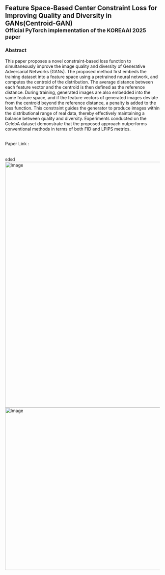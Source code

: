 ## Feature Space-Based Center Constraint Loss for Improving Quality and Diversity in GANs(Centroid-GAN) <br> <sub>Official PyTorch implementation of the KOREAAI 2025 paper</sub>
### <b>Abstract</b><br>
This paper proposes a novel constraint-based loss function to simultaneously improve the image quality and diversity of Generative Adversarial Networks (GANs). The proposed method first embeds the training dataset into a feature space using a pretrained neural network, and computes the centroid of the distribution. The average distance between each feature vector and the centroid is then defined as the reference distance. During training, generated images are also embedded into the same feature space, and if the feature vectors of generated images deviate from the centroid beyond the reference distance, a penalty is added to the loss function. This constraint guides the generator to produce images within the distributional range of real data, thereby effectively maintaining a balance between quality and diversity. Experiments conducted on the CelebA dataset demonstrate that the proposed approach outperforms conventional methods in terms of both FID and LPIPS metrics.

<br>
Paper Link : 
<br><br><br>
sdsd
<img width="1000" height="800" alt="Image" src="https://github.com/user-attachments/assets/5382e1c0-bf6d-4f85-8a03-a146083dd52a" />
<img width="530" height="530" alt="Image" src="https://github.com/user-attachments/assets/71fc1596-8deb-49e7-9ab9-5e8ee7cb2448" />
